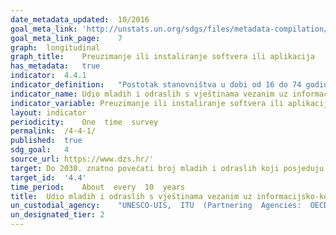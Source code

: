 ```yaml
---	
date_metadata_updated:	10/2016
goal_meta_link:	'http://unstats.un.org/sdgs/files/metadata-compilation/Metadata-Goal-4.pdf'
goal_meta_link_page:	7
graph:	longitudinal
graph_title:	Preuzimanje ili instaliranje softvera ili aplikacija
has_metadata:	true
indicator:	4.4.1
indicator_definition:	"Postotak stanovništva u dobi od 16 do 74 godine koji su izvršavali određene aktivnosti povezane s računalom u posljednja tri mjeseca. Računalne aktivnosti za mjerenje IKT vještina su sljedeće: kopiranje ili premještanje datoteka između mapa, uređaja ili na oblaku, preuzimanje ili instaliranje softvera ili aplikacija, promjena postavki softvera, aplikacija ili uređaja, korištenje softvera za obradu teksta, kreiranje datoteka koje sadrže elemente kao što su tekst, slika, tablica, grafikon, animacija ili zvuk, korištenje softvera za tablične kalkulacije, korištenje  naprednih značajki softvera za tablične kalkulacije (funkcije, formule, makronaredbe), uređivanje fotografija, videozapisa ili audio datoteka, pisanje koda u programskom jeziku. Računalo podrazumijeva stolno računalo, prijenosno računalo (laptop), tablete (ili slično ručno računalo) ili mobilni telefon. Većina pojedinaca izvršit će više od jedne aktivnosti i stoga se očekuje više pozitivnih odgovora." 
indicator_name:	Udio mladih i odraslih s vještinama vezanim uz informacijsko-komunikacijsku tehnologiju (IKT), prema vrsti vještine
indicator_variable:	Preuzimanje ili instaliranje softvera ili aplikacija (%)
layout:	indicator
periodicity:	One  time  survey
permalink:	/4-4-1/
published:	true
sdg_goal:	4
source_url:	https://www.dzs.hr/'
target:	Do 2030. znatno povećati broj mladih i odraslih koji posjeduju relevantne vještine, uključujući tehničke i strukovne, za potrebe zapošljavanja, dobre poslove i poduzetništvo
target_id:	'4.4'
time_period:	About  every  10  years
title:	Udio mladih i odraslih s vještinama vezanim uz informacijsko-komunikacijsku tehnologiju (IKT), prema vrsti vještine
un_custodial_agency:	"UNESCO-UIS,  ITU  (Partnering  Agencies:  OECD)"
un_designated_tier:	2
---	
```

